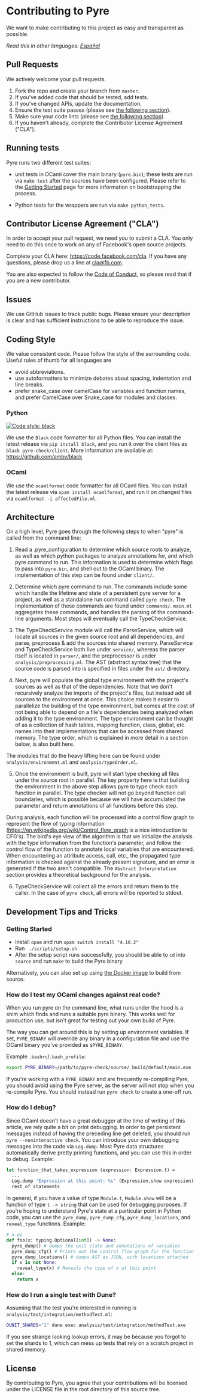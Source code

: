 # Contributing to Pyre
We want to make contributing to this project as easy and transparent as
possible.

*Read this in other languages: [Español](CONTRIBUTING.es.md)*

## Pull Requests
We actively welcome your pull requests.

1. Fork the repo and create your branch from `master`.
2. If you've added code that should be tested, add tests.
3. If you've changed APIs, update the documentation.
4. Ensure the test suite passes (please see [the following section](#running-tests)).
5. Make sure your code lints (please see [the following section](#coding-style)).
6. If you haven't already, complete the Contributor License Agreement ("CLA").

## Running tests

Pyre runs two different test suites:

* unit tests in OCaml cover the main binary (`pyre.bin`); these tests
  are run via `make test` after the sources have been
  configured. Please refer to the [Getting
  Started](https://pyre-check.org/docs/installation.html) page for
  more information on bootstrapping the process.

* Python tests for the wrappers are run via `make python_tests`.

## Contributor License Agreement ("CLA")
In order to accept your pull request, we need you to submit a CLA. You only need
to do this once to work on any of Facebook's open source projects.

Complete your CLA here: <https://code.facebook.com/cla>. If you have any questions,
please drop us a line at cla@fb.com.

You are also expected to follow the [Code of Conduct](CODE_OF_CONDUCT.md),
so please read that if you are a new contributor.

## Issues
We use GitHub issues to track public bugs. Please ensure your description is
clear and has sufficient instructions to be able to reproduce the issue.

## Coding Style
We value consistent code. Please follow the style of the surrounding code. Useful rules of thumb for all languages are
* avoid abbreviations.
* use autoformatters to minimize debates about spacing, indentation and line breaks.
* prefer snake_case over camelCase for variables and function names, and prefer CamelCase over Snake_case for modules and classes.

### Python
<p>
  <a href="https://github.com/ambv/black"><img alt="Code style: black" src="https://img.shields.io/badge/code%20style-black-000000.svg"></a>
</p>

We use the `Black` code formatter for all Python files.
You can install the latest release via `pip install black`, and you run it over the client files as `black pyre-check/client`.
More information are available at: https://github.com/ambv/black

### OCaml
We use the `ocamlformat` code formatter for all OCaml files.
You can install the latest release via `opam install ocamlformat`, and run it on changed files via `ocamlformat -i affectedFile.ml`.

## Architecture
On a high level, Pyre goes through the following steps to when "pyre" is called from the command line:

1. Read a .pyre_configuration to determine which source roots to analyze, as well as which python packages to analyze annotations for, and which pyre command to run. This information is used to determine which flags to pass into `pyre.bin`, and shell out to the OCaml binary. The implementation of this step can be found under `client/`.

2. Determine which pyre command to run. The commands include some which handle the lifetime and state of a persistent pyre server for a project, as well as a standalone run command called `pyre check`. The implementation of these commands are found under `commands/`. `main.ml` aggregates these commands, and handles the parsing of the command-line arguments. Most steps will eventually call the TypeCheckService.

3. The TypeCheckService module will call the ParseService, which will locate all sources in the given source root and all dependencies, and parse, preprocess & add the sources into shared memory. ParseService and TypeCheckService both live under `service/`, whereas the parser itself is located in `parser/`, and the preprocessor is under `analysis/preprocessing.ml`. The AST (abstract syntax tree) that the source code is parsed into is specified in files under the `ast/` directory.

4. Next, pyre will populate the global type environment with the project's sources as well as that of the dependencies. Note that we don't recursively analyze the imports of the project's files, but instead add all sources to the environment at once. This choice makes it easier to parallelize the building of the type environment, but comes at the cost of not being able to depend on a file's dependencies being analyzed when adding it to the type environment. The type environment can be thought of as a collection of hash tables, mapping function, class, global, etc. names into their implementations that can be accessed from shared memory. The type order, which is explained in more detail in a section below, is also built here.

The modules that do the heavy lifting here can be found under `analysis/environment.ml` and `analysis/typeOrder.ml`.

5. Once the environment is built, pyre will start type checking all files under the source root in parallel. The key property here is that building the environment in the above step allows pyre to type check each function in parallel. The type checker will not go beyond function call boundaries, which is possible because we will have accumulated the parameter and return annotations of all functions before this step.

During analysis, each function will be processed into a control flow graph to represent the flow of typing information (https://en.wikipedia.org/wiki/Control_flow_graph is a nice introduction to CFG's). The bird's eye view of the algorithm is that we initialize the analysis with the type information from the function's parameter, and follow the control flow of the function to annotate local variables that are encountered. When encountering an attribute access, call, etc., the propagated type information is checked against the already present signature, and an error is generated if the two aren't compatible. The `Abstract Interpretation` section provides a theoretical background for the analysis.

6. TypeCheckService will collect all the errors and return them to the caller. In the case of `pyre check`, all errors will be reported to stdout.

## Development Tips and Tricks

### Getting Started
- Install `opam` and run `opam switch install "4.10.2"`
- Run ` ./scripts/setup.sh`
- After the setup script runs successfully, you should be able to `cd` into `source` and run `make` to build the Pyre binary

Alternatively, you can also set up using [the Docker image](https://pyre-check.org/docs/installation/#building-from-docker) to build from source.

### How do I test my OCaml changes against real code?
When you run pyre on the command line, what runs under the hood is a shim which finds and runs a suitable pyre binary. This works well for production use, but isn't great for testing out your own build of Pyre.

The way you can get around this is by setting up environment variables. If set, `PYRE_BINARY` will override any binary in a configuration file and use the OCaml binary you've provided as `$PYRE_BINARY`.

Example `.bashrc`/`.bash_profile`:
```bash
export PYRE_BINARY=/path/to/pyre-check/source/_build/default/main.exe
```

If you're working with a `PYRE_BINARY` and are frequently re-compiling Pyre, you should avoid using the Pyre server, as the server will not stop when you re-compile Pyre. You should instead run `pyre check` to create a one-off run.

### How do I debug?
Since OCaml doesn't have a great debugger at the time of writing of this article, we rely quite a bit on print debugging. In order to get persistent messages instead of having the preceding line get deleted, you should run `pyre --noninteractive check`. You can introduce your own debugging messages into the code via `Log.dump`. Most Pyre data structures automatically derive pretty printing functions, and you can use this in order to debug. Example:

```ocaml
let function_that_takes_expression (expression: Expression.t) =
  ...
  Log.dump "Expression at this point: %s" (Expression.show expression);
  rest_of_statements
```

In general, if you have a value of type `Module.t`, `Module.show` will be a function of type `t -> string` that can be used for debugging purposes.
If you're hoping to understand Pyre's state at a particular point in Python code, you can use the `pyre_dump`, `pyre_dump_cfg`, `pyre_dump_locations`, and `reveal_type` functions.
Example:

```python
# a.py
def foo(x: typing.Optional[int]) -> None:
  pyre_dump() # dumps the exit state and annotations of variables
  pyre_dump_cfg() # Prints out the control flow graph for the function
  pyre_dump_locations() # dumps AST as JSON, with locations attached
  if x is not None:
    reveal_type(x) # Reveals the type of x at this point
  else:
    return x
```

### How do I run a single test with Dune?
Assuming that the test you're interested in running is `analysis/test/integration/methodTest.ml`:

```bash
OUNIT_SHARDS="1" dune exec analysis/test/integration/methodTest.exe
```

If you see strange looking lookup errors, it may be because you forgot to set
the shards to 1, which can mess up tests that rely on a scratch project in
shared memory.

## License
By contributing to Pyre, you agree that your contributions will be licensed
under the LICENSE file in the root directory of this source tree.
